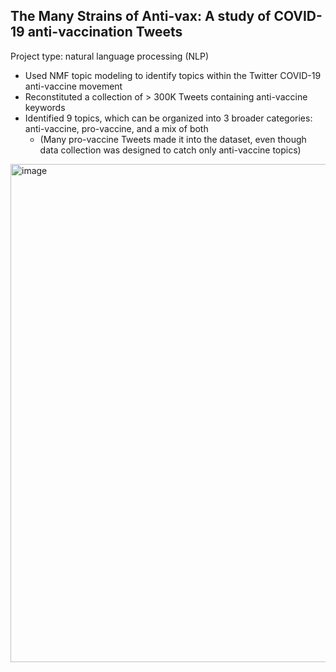 ## The Many Strains of Anti-vax: A study of COVID-19 anti-vaccination Tweets 
Project type: natural language processing (NLP)

- Used NMF topic modeling to identify topics within the Twitter COVID-19 anti-vaccine movement 
- Reconstituted a collection of > 300K Tweets containing anti-vaccine keywords
- Identified 9 topics, which can be organized into 3 broader categories: anti-vaccine, pro-vaccine, and a mix of both 
  - (Many pro-vaccine Tweets made it into the dataset, even though data collection was designed to catch only anti-vaccine topics)


<img width="797" alt="image" src="https://user-images.githubusercontent.com/79233614/141868550-cf1f9f68-7cf3-4a62-b8ae-1bd9823b2b40.png">
